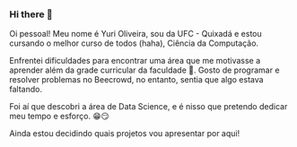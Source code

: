### Hi there 👋

Oi pessoal! Meu nome é Yuri Oliveira, sou da UFC - Quixadá e estou cursando o melhor curso de todos (haha), Ciência da Computação.

Enfrentei dificuldades para encontrar uma área que me motivasse a aprender além da grade curricular da faculdade 🥺. Gosto de programar e resolver problemas no Beecrowd, no entanto, sentia que algo estava faltando.

Foi aí que descobri a área de Data Science, e é nisso que pretendo dedicar meu tempo e esforço. 😁😏

Ainda estou decidindo quais projetos vou apresentar por aqui!
